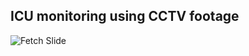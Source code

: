

## ICU monitoring using CCTV footage




<img src="Images/MiniGrid-KeyCorridorS6R3-v0-randomevents.gif" alt="Fetch Slide"/> 


